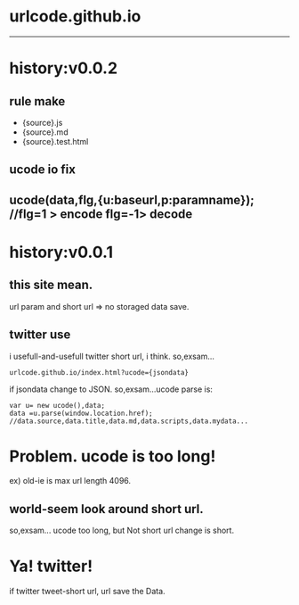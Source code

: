 # urlcode.github.io

------
# history:v0.0.2
## rule make
- {source}.js 
- {source}.md
- {source}.test.html
 
## ucode io fix

ucode(data,flg,{u:baseurl,p:paramname}); //flg=1 > encode  flg=-1> decode
------
# history:v0.0.1
## this site mean.
url param and short url => no storaged data save.

## twitter use
i usefull-and-usefull twitter short url, i think.
so,exsam...
```
urlcode.github.io/index.html?ucode={jsondata}
```
if jsondata change to JSON.
so,exsam...ucode parse is:
```
var u= new ucode(),data;
data =u.parse(window.location.href);
//data.source,data.title,data.md,data.scripts,data.mydata...
```
# Problem. ucode is too long!
ex) old-ie is max url length 4096.

## world-seem look around short url.
so,exsam... ucode too long, but Not short url change is short.

# Ya! twitter!
if twitter tweet-short url, url save the Data.  
